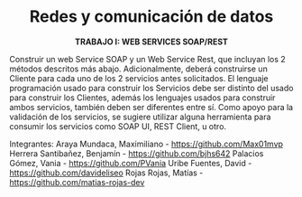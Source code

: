 <div align="center">

  # Redes y comunicación de datos

<strong>TRABAJO I: WEB SERVICES SOAP/REST</strong>

</div>

Construir un web Service SOAP y un Web Service Rest, que incluyan los 2 métodos descritos más abajo.
Adicionalmente, deberá construirse un Cliente para cada uno de los 2 servicios antes solicitados. El lenguaje
programación usado para construir los Servicios debe ser distinto del usado para construir los Clientes,
además los lenguajes usados para construir ambos servicios, también deben ser diferentes entre sí. Como
apoyo para la validación de los servicios, se sugiere utilizar alguna herramienta para consumir los servicios
como SOAP UI, REST Client, u otro.

Integrantes:
Araya Mundaca, Maximiliano - https://github.com/Max01mvp
Herrera Santibañez, Benjamín - https://github.com/bjhs642
Palacios Gómez, Vania - https://github.com/PVania
Uribe Fuentes, David - https://github.com/davideliseo
Rojas Rojas, Matías - https://github.com/matias-rojas-dev
